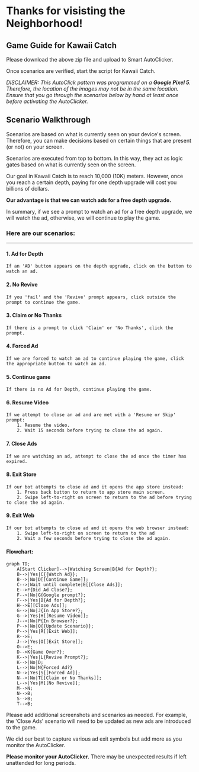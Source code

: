 # Thanks for visisting the Neighborhood!

## Game Guide for Kawaii Catch

Please download the above zip file and upload to Smart AutoClicker.

Once scenarios are verified, start the script for Kawaii Catch.

_DISCLAIMER: This AutoClick pattern was programmed on a **Google Pixel 5**.
Therefore, the location of the images may not be in the same location. 
Ensure that you go through the scenarios below by hand at least once before activating the AutoClicker._

## Scenario Walkthrough

Scenarios are based on what is currently seen on your device's screen. Therefore, you can make decisions based on certain things that are present (or not) on your screen.

Scenarios are executed from top to bottom. In this way, they act as logic gates based on what is currently seen on the screen.

Our goal in Kawaii Catch is to reach 10,000 (10K) meters. However, once you reach a certain depth, paying for one depth upgrade will cost you billions of dollars.

**Our advantage is that we can watch ads for a free depth upgrade.**

In summary, if we see a prompt to watch an ad for a free depth upgrade, we will watch the ad, otherwise, we will continue to play the game.

### Here are our scenarios:

---

#### 1. Ad for Depth
    If an 'AD' button appears on the depth upgrade, click on the button to watch an ad.

#### 2. No Revive
    If you 'fail' and the 'Revive' prompt appears, click outside the prompt to continue the game.

#### 3. Claim or No Thanks
    If there is a prompt to click 'Claim' or 'No Thanks', click the prompt. 

#### 4. Forced Ad
    If we are forced to watch an ad to continue playing the game, click the appropriate button to watch an ad.
    
#### 5. Continue game
    If there is no Ad for Depth, continue playing the game.

#### 6. Resume Video
    If we attempt to close an ad and are met with a 'Resume or Skip' prompt:
        1. Resume the video.
        2. Wait 15 seconds before trying to close the ad again.

#### 7. Close Ads
    If we are watching an ad, attempt to close the ad once the timer has expired.

#### 8. Exit Store
    If our bot attempts to close ad and it opens the app store instead:
        1. Press back button to return to app store main screen.
        2. Swipe left-to-right on screen to return to the ad before trying to close the ad again.

#### 9. Exit Web
    If our bot attempts to close ad and it opens the web browser instead:
        1. Swipe left-to-right on screen to return to the ad 
        2. Wait a few seconds before trying to close the ad again.
        
#### Flowchart:
```mermaid
graph TD;
    A[Start Clicker]-->|Watching Screen|B{Ad for Depth?};
    B-->|Yes|C{{Watch Ad}};
    B-->|No|D[[Continue Game]];
    C-->|Wait until complete|E[[Close Ads]];
    E-->F{Did Ad Close?};
    F-->|No|G{Google prompt?};
    F-->|Yes|B{Ad for Depth?};
    H-->E[[Close Ads]];
    G-->|No|J{In App Store?};
    G-->|Yes|H[[Resume Video]];
    J-->|No|P{In Browser?};
    P-->|No|Q{{Update Scenario}};
    P-->|Yes|R[[Exit Web]];
    R-->E;
    J-->|Yes|O[[Exit Store]];
    O-->E;
    D-->K{Game Over?};
    K-->|Yes|L{Revive Prompt?};
    K-->|No|D;
    L-->|No|N{Forced Ad?}
    N-->|Yes|S[[Forced Ad]];
    N-->|No|T[[Claim or No Thanks]];
    L-->|Yes|M[[No Revive]];
    M-->N;
    N-->B;
    S-->B;
    T-->B;
```

Please add additional screenshots and scenarios as needed. For example, the 'Close Ads' scenario will need to be updated as new ads are introduced to the game.

We did our best to capture various ad exit symbols but add more as you monitor the AutoClicker.

**Please monitor your AutoClicker.** There may be unexpected results if left unattended for long periods. 
